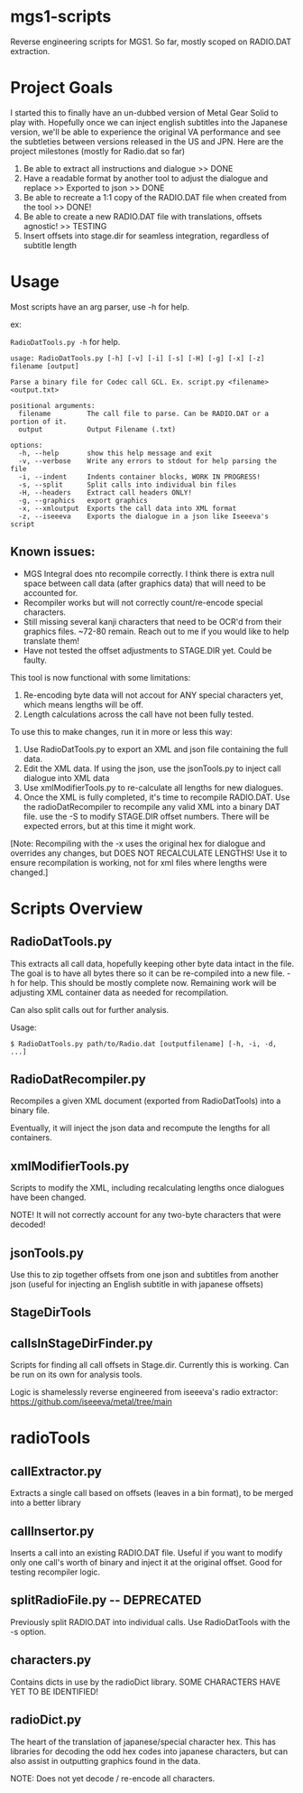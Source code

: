 # mgs1-scripts
Reverse engineering scripts for MGS1. 
So far, mostly scoped on RADIO.DAT extraction. 

# Project Goals

I started this to finally have an un-dubbed version of Metal Gear Solid to play with. Hopefully once we can inject english subtitles into the Japanese version, we'll be able to experience the original VA performance and see the subtleties between versions released in the US and JPN. Here are the project milestones (mostly for Radio.dat so far)

1. Be able to extract all instructions and dialogue >> DONE
2. Have a readable format by another tool to adjust the dialogue and replace >> Exported to json >> DONE
3. Be able to recreate a 1:1 copy of the RADIO.DAT file when created from the tool >> DONE!
4. Be able to create a new RADIO.DAT file with translations, offsets agnostic! >> TESTING
5. Insert offsets into stage.dir for seamless integration, regardless of subtitle length

# Usage

Most scripts have an arg parser, use -h for help.

ex: 

`RadioDatTools.py -h` for help.

```
usage: RadioDatTools.py [-h] [-v] [-i] [-s] [-H] [-g] [-x] [-z] filename [output]

Parse a binary file for Codec call GCL. Ex. script.py <filename> <output.txt>

positional arguments:
  filename         The call file to parse. Can be RADIO.DAT or a portion of it.
  output           Output Filename (.txt)

options:
  -h, --help       show this help message and exit
  -v, --verbose    Write any errors to stdout for help parsing the file
  -i, --indent     Indents container blocks, WORK IN PROGRESS!
  -s, --split      Split calls into individual bin files
  -H, --headers    Extract call headers ONLY!
  -g, --graphics   export graphics
  -x, --xmloutput  Exports the call data into XML format
  -z, --iseeeva    Exports the dialogue in a json like Iseeeva's script
  ```

## Known issues:
- MGS Integral does nto recompile correctly. I think there is extra null space between call data (after graphics data) that will need to be accounted for. 
- Recompiler works but will not correctly count/re-encode special characters. 
- Still missing several kanji characters that need to be OCR'd from their graphics files. ~72-80 remain. Reach out to me if you would like to help translate them!
- Have not tested the offset adjustments to STAGE.DIR yet. Could be faulty.

This tool is now functional with some limitations:
1. Re-encoding byte data will not accout for ANY special characters yet, which means lengths will be off. 
2. Length calculations across the call have not been fully tested. 

To use this to make changes, run it in more or less this way:

1. Use RadioDatTools.py to export an XML and json file containing the full data. 
2. Edit the XML data. If using the json, use the jsonTools.py to inject call dialogue into XML data
3. Use xmlModifierTools.py to re-calculate all lengths for new dialogues.
4. Once the XML is fully completed, it's time to recompile RADIO.DAT. Use the radioDatRecompiler to recompile any valid XML into a binary DAT file. use the -S to modify STAGE.DIR offset numbers. There will be expected errors, but at this time it might work. 

[Note: Recompiling with the -x uses the original hex for dialogue and overrides any changes, but DOES NOT RECALCULATE LENGTHS! Use it to ensure recompilation is working, not for xml files where lengths were changed.]

# Scripts Overview

## RadioDatTools.py

This extracts all call data, hopefully keeping other byte data intact in the file. The goal is to have all bytes there so it can be re-compiled into a new file. -h for help. This should be mostly complete now. Remaining work will be adjusting XML container data as needed for recompilation.

Can also split calls out for further analysis.

Usage:

```
$ RadioDatTools.py path/to/Radio.dat [outputfilename] [-h, -i, -d, ...]
```

## RadioDatRecompiler.py 
Recompiles a given XML document (exported from RadioDatTools) into a binary file. 

Eventually, it will inject the json data and recompute the lengths for all containers.

## xmlModifierTools.py

Scripts to modify the XML, including recalculating lengths once dialogues have been changed. 

NOTE! It will not correctly account for any two-byte characters that were decoded!

## jsonTools.py

Use this to zip together offsets from one json and subtitles from another json (useful for injecting an English subtitle in with japanese offsets)

## StageDirTools

## callsInStageDirFinder.py

Scripts for finding all call offsets in Stage.dir. Currently this is working. Can be run on its own for analysis tools. 

Logic is shamelessly reverse engineered from iseeeva's radio extractor:
https://github.com/iseeeva/metal/tree/main

# radioTools

## callExtractor.py

Extracts a single call based on offsets (leaves in a bin format), to be merged into a better library

## callInsertor.py

Inserts a call into an existing RADIO.DAT file. Useful if you want to modify only one call's worth of binary and inject it at the original offset. Good for testing recompiler logic.

## splitRadioFile.py -- DEPRECATED

Previously split RADIO.DAT into individual calls. Use RadioDatTools with the -s option. 

## characters.py

Contains dicts in use by the radioDict library. SOME CHARACTERS HAVE YET TO BE IDENTIFIED!

## radioDict.py

The heart of the translation of japanese/special character hex. This has libraries for decoding the odd hex codes into japanese characters, but can also assist in outputting graphics found in the data. 

NOTE: Does not yet decode / re-encode all characters. 


